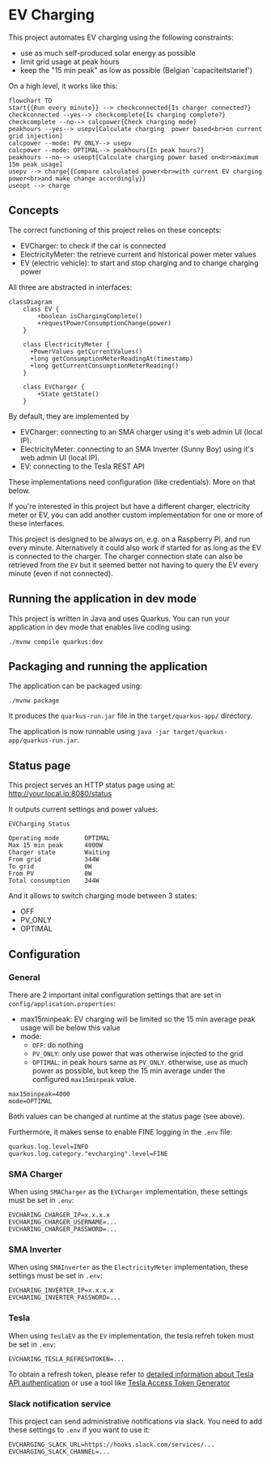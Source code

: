 # EV Charging

This project automates EV charging using the following constraints:
- use as much self-produced solar energy as possible
- limit grid usage at peak hours
- keep the "15 min peak" as low as possible (Belgian 'capaciteitstarief')

On a high level, it works like this:

```mermaid
flowchart TD
start{{Run every minute}} --> checkconnected{Is charger connected?}
checkconnected --yes--> checkcomplete{Is charging complete?}
checkcomplete --no--> calcpower{Check charging mode}
peakhours --yes--> usepv[Calculate charging  power based<br>on current grid injection]
calcpower --mode: PV_ONLY--> usepv
calcpower --mode: OPTIMAL--> peakhours{In peak hours?}
peakhours --no--> useopt[Calculate charging power based on<br>maximum 15m peak usage]
usepv --> charge{{Compare calculated power<br>with current EV charging power<br>and make change accordingly}}
useopt --> charge
```

## Concepts

The correct functioning of this project relies on these concepts:
- EVCharger: to check if the car is connected
- ElectricityMeter: the retrieve current and historical power meter values
- EV (electric vehicle): to start and stop charging and to change charging power

All three are abstracted in interfaces:

```mermaid
classDiagram
    class EV {
        +boolean isChargingComplete()
        +requestPowerConsumptionChange(power)
    }
    
    class ElectricityMeter {
      +PowerValues getCurrentValues()
      +long getConsumptionMeterReadingAt(timestamp)
      +long getCurrentConsumptionMeterReading()
    }

    class EVCharger {
        +State getState()
    }
```

By default, they are implemented by
- EVCharger: connecting to an SMA charger using it's web admin UI (local IP).
- ElectricityMeter:  connecting to an SMA Inverter (Sunny Boy) using it's web admin UI (local IP).
- EV: connecting to the Tesla REST API

These implementations need configuration (like credentials). More on that below.

If you're interested in this project but have a different charger, electricity meter or EV, you can add another custom implementation for one or more of these interfaces.

This project is designed to be always on, e.g. on a Raspberry Pi, and run every minute. Alternatively it could also work if started for as long as the EV is connected to the charger.
The charger connection state can also be retrieved from the `EV` but it seemed better not having to query the EV every minute (even if not connected).


## Running the application in dev mode

This project is written in Java and uses Quarkus. You can run your application in dev mode that enables live coding using:
```shell script
./mvnw compile quarkus:dev
```

## Packaging and running the application

The application can be packaged using:
```shell script
./mvnw package
```
It produces the `quarkus-run.jar` file in the `target/quarkus-app/` directory.

The application is now runnable using `java -jar target/quarkus-app/quarkus-run.jar`.


## Status page

This project serves an HTTP status page using at:
http://your.local.ip:8080/status

It outputs current settings and power values:

```text
EVCharging Status

Operating mode	     OPTIMAL
Max 15 min peak	     4000W
Charger state	     Waiting
From grid	         344W
To grid	             0W
From PV	             0W
Total consumption	 344W
```

And it allows to switch charging mode between 3 states:
- OFF
- PV_ONLY
- OPTIMAL


## Configuration

### General

There are 2 important inital configuration settings that are set in `config/application.properties`:

- max15minpeak: EV charging will be limited so the 15 min average peak usage will be below this value
- mode: 
  - `OFF`: do nothing
  - `PV_ONLY`: only use power that was otherwise injected to the grid
  - `OPTIMAL`: in peak hours same as `PV_ONLY`. otherwise, use as much power as possible, but keep the 15 min average under the configured `max15minpeak` value.

```properties
max15minpeak=4000
mode=OPTIMAL
```

Both values can be changed at runtime at the status page (see above).

Furthermore, it makes sense to enable FINE logging in the `.env` file:
```properties
quarkus.log.level=INFO
quarkus.log.category."evcharging".level=FINE
```

### SMA Charger

When using `SMACharger` as the `EVCharger` implementation, these settings must be set in `.env`:

```properties
EVCHARING_CHARGER_IP=x.x.x.x
EVCHARING_CHARGER_USERNAME=...
EVCHARING_CHARGER_PASSWORD=...
```

### SMA Inverter

When using `SMAInverter` as the `ElectricityMeter` implementation, these settings must be set in `.env`:

```properties
EVCHARING_INVERTER_IP=x.x.x.x
EVCHARING_INVERTER_PASSWORD=...
```

### Tesla

When using `TeslaEV` as the `EV` implementation, the tesla refreh token must be set in `.env`:

```properties
EVCHARING_TESLA_REFRESHTOKEN=...
```

To obtain a refresh token, please refer to [detailed information about Tesla API authentication](https://tesla-api.timdorr.com/api-basics/authentication) or use a tool like [Tesla Access Token Generator](https://chrome.google.com/webstore/detail/tesla-access-token-genera/kokkedfblmfbngojkeaepekpidghjgag)


### Slack notification service

This project can send administrative notifications via slack. You need to add these settings to `.env` if you want to use it:

```properties
EVCHARGING_SLACK_URL=https://hooks.slack.com/services/...
EVCHARGING_SLACK_CHANNEL=...
```